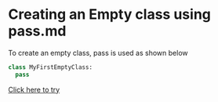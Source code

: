 # Creating an Empty class using pass.md 

To create an empty class, pass is used as shown below

```python
class MyFirstEmptyClass:
  pass
```

[Click here to try](https://colab.research.google.com/github/pythoncoder100/practice/blob/master/Creating_an_Empty_class_using_pass.ipynb)

